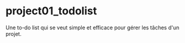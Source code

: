 # project01_todolist
Une to-do list qui se veut simple et efficace pour gérer les tâches d'un projet. 
